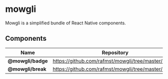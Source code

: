 # mowgli

Mowgli is a simplified bundle of React Native components.

## Components

| Name              | Repository                                         | Version                                                                                                          |
| ----------------- | -------------------------------------------------- | ---------------------------------------------------------------------------------------------------------------- |
| **@mowgli/badge** | https://github.com/rafmst/mowgli/tree/master/Badge | <a href="https://www.npmjs.com/package/@mowgli/badge"><img src="https://img.shields.io/npm/v/@mowgli/badge"></a> |
| **@mowgli/break** | https://github.com/rafmst/mowgli/tree/master/Break | <a href="https://www.npmjs.com/package/@mowgli/break"><img src="https://img.shields.io/npm/v/@mowgli/break"></a> |
